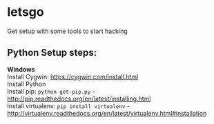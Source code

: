 letsgo
======

Get setup with some tools to start hacking

## Python Setup steps:
   **Windows**  
    Install Cygwin: <a href="https://cygwin.com/install.html">https://cygwin.com/install.html</a>  
    Install Python  
    Install pip: ```python get-pip.py``` - <a href="http://pip.readthedocs.org/en/latest/installing.html">http://pip.readthedocs.org/en/latest/installing.html</a>  
    Install virtualenv: ```pip install virtualenv``` - <a href="http://virtualenv.readthedocs.org/en/latest/virtualenv.html#installation">http://virtualenv.readthedocs.org/en/latest/virtualenv.html#installation</a>
